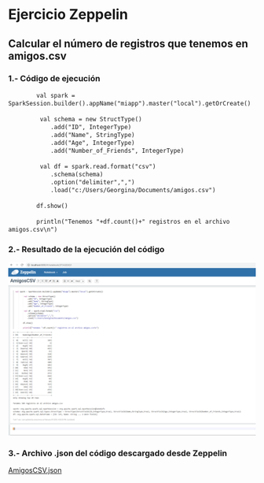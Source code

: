 # Ejercicio Zeppelin

## Calcular el número de registros que tenemos en amigos.csv

### 1.- Código de ejecución

```
        val spark = SparkSession.builder().appName("miapp").master("local").getOrCreate()
         
         val schema = new StructType()
            .add("ID", IntegerType)
            .add("Name", StringType)
            .add("Age", IntegerType)
            .add("Number_of_Friends", IntegerType)
        
         val df = spark.read.format("csv")
            .schema(schema)
            .option("delimiter",",")
            .load("c:/Users/Georgina/Documents/amigos.csv")
        
        df.show()
        
        println("Tenemos "+df.count()+" registros en el archivo amigos.csv\n")
```
### 2.- Resultado de la ejecución del código

![pantallazo del resultado](imagenes/ejecucion.png)

### 3.- Archivo .json del código descargado desde Zeppelin
[AmigosCSV.json](https://github.com/enkhara/Processing/blob/master/documentacion/AmigosCSV%20.json)

